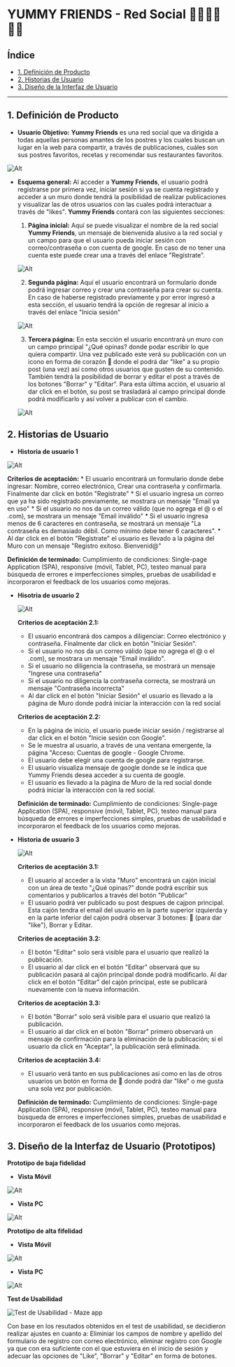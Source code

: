 # YUMMY FRIENDS - Red Social 🍡🍨🍰🎂🧁🍩

## Índice

* [1. Definición de Producto](#1-definición-de-producto)
* [2. Historias de Usuario](#2-historias-de-usuario)
* [3. Diseño de la Interfaz de Usuario](#3-diseño-de-la-interfaz-de-usuario)

***

## 1. Definición de Producto

  * **Usuario Objetivo:** **Yummy Friends** es una red social que va dirigida a todas aquellas personas amantes de los postres y los cuales buscan un lugar en la web para compartir, a través de publicaciones, cuáles son sus postres favoritos, recetas y recomendar sus restaurantes favoritos. 

  ![Alt](/src/imagenes/amantes%20de%20los%20postres.jpg)

  * **Esquema general:** Al acceder a **Yummy Friends**, el usuario podrá registrarse por primera vez, iniciar sesión si ya se cuenta registrado y acceder a un muro donde tendrá la posibilidad de realizar publicaciones y visualizar las de otros usuarios con las cuales podrá interactuar a través de "likes". **Yummy Friends** contará con las siguientes secciones:

    1. **Página inicial:** Aquí se puede visualizar el nombre de la red social **Yummy Friends**, un mensaje de bienvenida alusivo a la red social y un campo para que el usuario pueda iniciar sesión con correo/contraseña o con cuenta de google. En caso de no tener una cuenta este puede crear una a través del enlace "Regístrate".

    ![Alt](/src/imagenes/welcome.JPG)

    2. **Segunda página:** Aquí el usuario encontrará un formulario donde podrá ingresar correo y crear una contraseña para crear su cuenta. En caso de haberse registrado previamente y por error ingresó a esta sección, el usuario tendrá la opción de regresar al inicio a través del enlace "Inicia sesión"

    ![Alt](/src/imagenes/Register.JPG)

    3. **Tercera página:** En esta sección el usuario encontrará un muro con un campo principal "¿Qué opinas? donde podar escribir lo que quiera compartir. Una vez publicado este verá su publicación con un icono en forma de corazón 🤍 donde el podrá dar "like" a su propio post (una vez) así como otros usuarios que gusten de su contenido. También tendrá la posibilidad de borrar y editar el post a través de los botones "Borrar" y "Editar". Para esta última acción, el usuario al dar click en el botón, su post se trasladará al campo principal donde podrá modificarlo y así volver a publicar con el cambio.  

    ![Alt](/src/imagenes/wall.JPG)   



## 2. Historias de Usuario

  - **Historia de usuario 1**

  ![Alt](/src/imagenes/HU1.JPG)

  **Criterios de aceptación:**
    * El usuario encontrará un formulario donde debe ingresar: Nombre, correo electrónico, Crear una contraseña y confirmarla. Finalmente dar click en botón "Regístrate"
    * Si el usuario ingresa un correo que ya ha sido registrado previamente, se mostrara un mensaje "Email ya en uso"
    * Si el usuario no nos da un correo válido (que no agrega el @ o el .com), se mostrara un mensaje "Email inválido"
    * Si el usuario ingresa menos de 6 caracteres en contraseña, se mostrará un mensaje "La contraseña es demasiado débil. Como mínimo debe tener 6 caracteres".
    * Al dar click en el botón "Regístrate" el usuario es llevado a la página del Muro con un mensaje "Registro exitoso. Bienvenid@"
    

  **Definición de terminado:**
  Cumplimiento de condiciones: Single-page Application (SPA), responsive (móvil, Tablet, PC), testeo manual para búsqueda de errores e imperfecciones simples, pruebas de usabilidad e incorporaron el feedback de los usuarios como mejoras.

  - **Hisotria de usuario 2**

    ![Alt](/src/imagenes/HU2.JPG)

    **Criterios de aceptación 2.1:**
    * El usuario encontrará dos campos a diligenciar: Correo electrónico y contraseña. Finalmente dar click en botón "Iniciar Sesión".
    * Si el usuario no nos da un correo válido (que no agrega el @ o el .com), se mostrara un mensaje "Email inválido".
    * Si el usuario no diligencia la contraseña, se mostrará un mensaje "Ingrese una contraseña"
    * Si el usuario no diligencia la contraseña correcta, se mostrará un mensaje "Contraseña incorrecta"
    * Al dar click en el botón "Iniciar Sesión" el usuario es llevado a la página de Muro donde podrá iniciar la interacción con la red social


    **Criterios de aceptación 2.2:**  
    * En la página de inicio, el usuario puede iniciar sesión / registrarse al dar click en el botón "Inicie sesión con Google".
    * Se le muestra al usuario, a través de una ventana emergente, la página "Acceso: Cuentas de google - Google Chrome.
    * El usuario debe elegir una cuenta de google para registrarse.
    * El usuario visualiza mensaje de google donde se le indica que Yummy Friends desea acceder a su cuenta de google.
    * El usuario es llevado a la página de Muro de la red social donde podrá iniciar la interacción con la red social.

    **Definición de terminado:**
    Cumplimiento de condiciones: Single-page Application (SPA), responsive (móvil, Tablet, PC), testeo manual para búsqueda de errores e imperfecciones simples, pruebas de usabilidad e incorporaron el feedback de los usuarios como mejoras.

  - **Historia de usuario 3**

    ![Alt](/src/imagenes/HU3.JPG)

    **Criterios de aceptación 3.1:**
    * El usuario al acceder a la vista "Muro" encontrará un cajón inicial con un área de texto "¿Qué opinas?" donde podrá escribir sus comentarios y publicarlos a través del botón "Publicar"
    * El usuario podrá ver publicado su post despues de cajpon principal. Esta cajón tendra el email del usuario en la parte superior izquierda y en la parte inferior del cajón podrá observar 3 botones: 🤍 (para dar "like"), Borrar y Editar.

    **Criterios de aceptación 3.2:**
    * El botón "Editar" solo será visible para el usuario que realizó la publicación.
    * El usuario al dar click en el botón "Editar" observará que su publicación pasará al cajón principal donde podrá modificarlo. Al dar click en el botón "Editar" del cajón principal, este se publicará nuevamente con la nueva información.

    **Criterios de aceptación 3.3:**
    * El botón "Borrar" solo será visible para el usuario que realizó la publicación.
    * El usuario al dar click en el botón "Borrar" primero observará un mensaje de confirmación para la eliminación de la publicación; si el usuario da click en "Aceptar", la publicación será eliminada.

    **Criterios de aceptación 3.4:**
    * El usuario verá tanto en sus publicaciones asi como en las de otros usuarios un botón en forma de 🤍 donde podrá dar "like" o me gusta una sola vez por publicación.


    **Definición de terminado:**
    Cumplimiento de condiciones: Single-page Application (SPA), responsive (móvil, Tablet, PC), testeo manual para búsqueda de errores e imperfecciones simples, pruebas de usabilidad e incorporaron el feedback de los usuarios como mejoras.
  


## 3. Diseño de la Interfaz de Usuario (Prototipos)

  **Prototipo de baja fidelidad**

  * **Vista Móvil**

  ![Alt](/src/imagenes/Prototipo%20baja-movil.jpg)

  * **Vista PC**

  ![Alt](/src/imagenes/Prototipo%20baja-pc.jpg)


  **Prototipo de alta fifelidad**

  * **Vista Móvil**

  ![Alt](/src/imagenes/Prototipo%20alta-movil.JPG)

  * **Vista PC**

  ![Alt](/src/imagenes/Prototipo%20alta-pc.JPG)


  **Test de Usabilidad**

  ![Test de Usabilidad - Maze app](https://app.maze.co/report/Test-usabilidad-HU1/7beqail8dmuu2w/intro)
  
  Con base en los resutados obtenidos en el test de usabilidad, se decidieron realizar ajustes en cuanto a: Eliminiar los campos de nombre y apellido del formulario de registro con correo electrónico, eliminar registro con Google ya que con era suficiente con el que estuviera en el inicio de sesión y adecuar las opciones de "Like", "Borrar" y "Editar" en forma de botones.  
